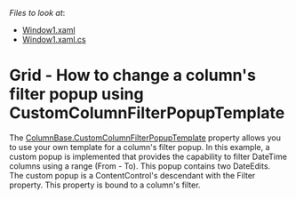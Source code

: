 <!-- default file list -->
*Files to look at*:

* [Window1.xaml](./CS/DateRangeFilterCS/Window1.xaml)
* [Window1.xaml.cs](./CS/DateRangeFilterCS/Window1.xaml.cs)
<!-- default file list end -->
# Grid - How to change a column's filter popup using CustomColumnFilterPopupTemplate


<p>The <a href="https://documentation.devexpress.com/WPF/DevExpress.Xpf.Grid.ColumnBase.CustomColumnFilterPopupTemplate.property">ColumnBase.CustomColumnFilterPopupTemplate</a> property allows you to use your own template for a column's filter popup. In this example, a custom popup is implemented that provides the capability to filter DateTime columns using a range (From - To). This popup contains two DateEdits.<br>The custom popup is a ContentControl's descendant with the Filter property. This property is bound to a column's filter.</p>

<br/>



